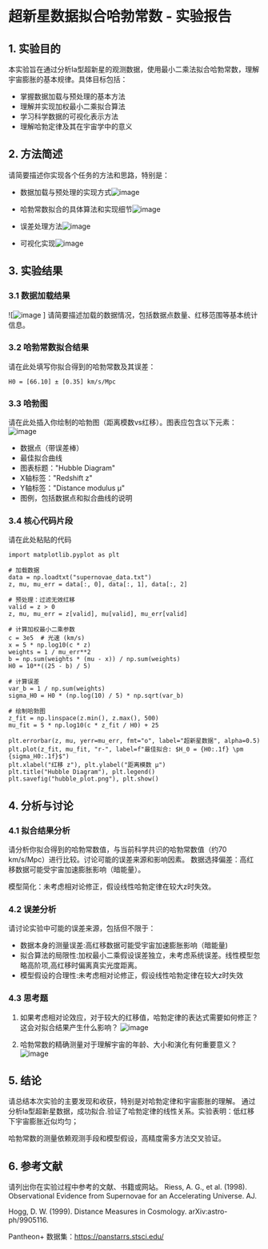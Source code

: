 # 超新星数据拟合哈勃常数 - 实验报告

## 1. 实验目的

本实验旨在通过分析Ia型超新星的观测数据，使用最小二乘法拟合哈勃常数，理解宇宙膨胀的基本规律。具体目标包括：

- 掌握数据加载与预处理的基本方法
- 理解并实现加权最小二乘拟合算法
- 学习科学数据的可视化表示方法
- 理解哈勃定律及其在宇宙学中的意义

## 2. 方法简述

请简要描述你实现各个任务的方法和思路，特别是：

- 数据加载与预处理的实现方式![image](https://github.com/user-attachments/assets/cbb9c12d-976f-4663-aa92-3b9d0f9dcf3a)

- 哈勃常数拟合的具体算法和实现细节![image](https://github.com/user-attachments/assets/40a554b9-0b32-49ac-99ba-cc7943cd39e5)

- 误差处理方法![image](https://github.com/user-attachments/assets/507439b9-bcfd-4861-beef-493ef8f55130)

- 可视化实现![image](https://github.com/user-attachments/assets/0d95ab4a-b9f0-4c80-8e27-090918ca5af9)


## 3. 实验结果

### 3.1 数据加载结果

![![image](https://github.com/user-attachments/assets/62b1e357-ded4-49e9-b0d5-ebd03016df88)
]
请简要描述加载的数据情况，包括数据点数量、红移范围等基本统计信息。

### 3.2 哈勃常数拟合结果

请在此处填写你拟合得到的哈勃常数及其误差：

```
H0 = [66.10] ± [0.35] km/s/Mpc
```

### 3.3 哈勃图

请在此处插入你绘制的哈勃图（距离模数vs红移）。图表应包含以下元素：
![image](https://github.com/user-attachments/assets/a7ce0556-b0ad-40e6-ba9b-99893dc6d824)

- 数据点（带误差棒）
- 最佳拟合曲线
- 图表标题："Hubble Diagram"
- X轴标签："Redshift z"
- Y轴标签："Distance modulus μ"
- 图例，包括数据点和拟合曲线的说明

### 3.4 核心代码片段

请在此处粘贴的代码
```import numpy as np
import matplotlib.pyplot as plt

# 加载数据
data = np.loadtxt("supernovae_data.txt")
z, mu, mu_err = data[:, 0], data[:, 1], data[:, 2]

# 预处理：过滤无效红移
valid = z > 0
z, mu, mu_err = z[valid], mu[valid], mu_err[valid]

# 计算加权最小二乘参数
c = 3e5  # 光速 (km/s)
x = 5 * np.log10(c * z)
weights = 1 / mu_err**2
b = np.sum(weights * (mu - x)) / np.sum(weights)
H0 = 10**((25 - b) / 5)

# 计算误差
var_b = 1 / np.sum(weights)
sigma_H0 = H0 * (np.log(10) / 5) * np.sqrt(var_b)

# 绘制哈勃图
z_fit = np.linspace(z.min(), z.max(), 500)
mu_fit = 5 * np.log10(c * z_fit / H0) + 25

plt.errorbar(z, mu, yerr=mu_err, fmt="o", label="超新星数据", alpha=0.5)
plt.plot(z_fit, mu_fit, "r-", label=f"最佳拟合: $H_0 = {H0:.1f} \pm {sigma_H0:.1f}$")
plt.xlabel("红移 z"), plt.ylabel("距离模数 μ")
plt.title("Hubble Diagram"), plt.legend()
plt.savefig("hubble_plot.png"), plt.show()
```

## 4. 分析与讨论

### 4.1 拟合结果分析

请分析你拟合得到的哈勃常数值，与当前科学共识的哈勃常数值（约70 km/s/Mpc）进行比较。讨论可能的误差来源和影响因素。
数据选择偏差：高红移数据可能受宇宙加速膨胀影响（暗能量）。

模型简化：未考虑相对论修正，假设线性哈勃定律在较大z时失效。

### 4.2 误差分析

请讨论实验中可能的误差来源，包括但不限于：

- 数据本身的测量误差:高红移数据可能受宇宙加速膨胀影响（暗能量)
- 拟合算法的局限性:加权最小二乘假设误差独立，未考虑系统误差。线性模型忽略高阶项,高红移时偏离真实光度距离。
- 模型假设的合理性:未考虑相对论修正，假设线性哈勃定律在较大z时失效

### 4.3 思考题

1. 如果考虑相对论效应，对于较大的红移值，哈勃定律的表达式需要如何修正？这会对拟合结果产生什么影响？
![image](https://github.com/user-attachments/assets/2121b029-84eb-494e-a691-75219fc95254)

2. 哈勃常数的精确测量对于理解宇宙的年龄、大小和演化有何重要意义？
![image](https://github.com/user-attachments/assets/35e6c2fb-9af6-4294-bd13-d3599104dee0)

## 5. 结论

请总结本次实验的主要发现和收获，特别是对哈勃定律和宇宙膨胀的理解。
通过分析Ia型超新星数据，成功拟合.验证了哈勃定律的线性关系。实验表明：低红移下宇宙膨胀近似均匀；

哈勃常数的测量依赖观测手段和模型假设，高精度需多方法交叉验证。

## 6. 参考文献

请列出你在实验过程中参考的文献、书籍或网站。
Riess, A. G., et al. (1998). Observational Evidence from Supernovae for an Accelerating Universe. AJ.

Hogg, D. W. (1999). Distance Measures in Cosmology. arXiv:astro-ph/9905116.

Pantheon+ 数据集：https://panstarrs.stsci.edu/

